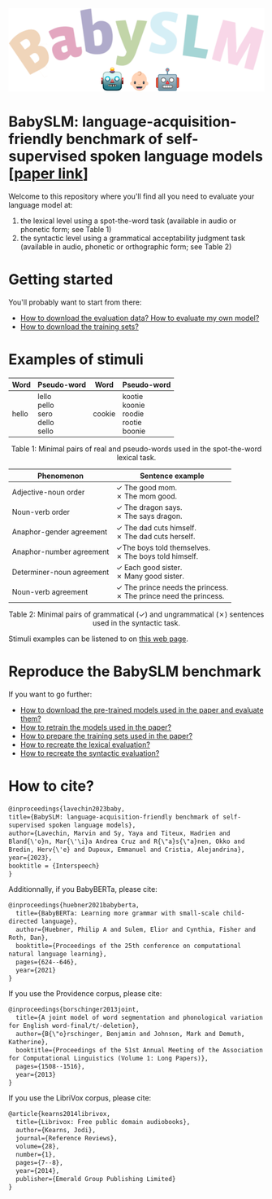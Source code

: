 <p align="center" width="30%">
<img src="./docs/images/babyslm_logo.png"> 
</p>

# BabySLM: language-acquisition-friendly benchmark of self-supervised spoken language models [[paper link](https://arxiv.org/abs/2306.01506)]

Welcome to this repository where you'll find all you need to evaluate your language model at:
1) the lexical level using a spot-the-word task (available in audio or phonetic form; see Table 1)
2) the syntactic level using a grammatical acceptability judgment task (available in audio, phonetic or orthographic form; see Table 2)

# Getting started

You'll probably want to start from there:

- [How to download the evaluation data? How to evaluate my own model?](docs/evaluation.md)
- [How to download the training sets?](docs/training_sets.md)


# Examples of stimuli

<center>

| Word   | Pseudo-word                                                 | Word   | Pseudo-word                                                 |
|--------|-------------------------------------------------------------|--------|-------------------------------------------------------------|
| hello  | lello <br> pello <br> sero <br> dello <br> sello <br>       | cookie | kootie <br> koonie <br> roodie <br> rootie <br> boonie <br> |

Table 1: Minimal pairs of real and pseudo-words used in the spot-the-word lexical task.
</center>

<center>

| Phenomenon                | Sentence example                                                      |
|---------------------------|-----------------------------------------------------------------------|
| Adjective-noun order      | ✓ The good mom. <br> ✗ The mom good.                                  |
| Noun-verb order           | ✓ The dragon says. <br> ✗ The says dragon.                            |
| Anaphor-gender agreement  | ✓ The dad cuts himself. <br> ✗ The dad cuts herself.                  |
| Anaphor-number agreement  | ✓The boys told themselves. <br> ✗ The boys told himself.              |
| Determiner-noun agreement | ✓ Each good sister. <br> ✗ Many good sister.                          |
| Noun-verb agreement       | ✓ The prince needs the princess. <br> ✗ The prince need the princess. |

Table 2: Minimal pairs of grammatical (✓)  and ungrammatical (✗) sentences used in the syntactic task.
</center>

Stimuli examples can be listened to on [this web page](https://marvinlvn.github.io/projects/3_project/).

# Reproduce the BabySLM benchmark

If you want to go further:

- [How to download the pre-trained models used in the paper and evaluate them?](docs/evaluation/entry_point.md)
- [How to retrain the models used in the paper?](docs/training/entry_point.md)
- [How to prepare the training sets used in the paper?](docs/data.md)
- [How to recreate the lexical evaluation?](https://github.com/MarvinLvn/ChildDirectedLexicalTest)
- [How to recreate the syntactic evaluation?](https://github.com/MarvinLvn/ChildDirectedSyntacticTest)

# How to cite?

```text
@inproceedings{lavechin2023baby,
title={BabySLM: language-acquisition-friendly benchmark of self-supervised spoken language models},
author={Lavechin, Marvin and Sy, Yaya and Titeux, Hadrien and Bland{\'o}n, Mar{\'\i}a Andrea Cruz and R{\"a}s{\"a}nen, Okko and Bredin, Herv{\'e} and Dupoux, Emmanuel and Cristia, Alejandrina},
year={2023},
booktitle = {Interspeech}
}
```

Additionnally, if you BabyBERTa, please cite:

```text
@inproceedings{huebner2021babyberta,
  title={BabyBERTa: Learning more grammar with small-scale child-directed language},
  author={Huebner, Philip A and Sulem, Elior and Cynthia, Fisher and Roth, Dan},
  booktitle={Proceedings of the 25th conference on computational natural language learning},
  pages={624--646},
  year={2021}
}
```

If you use the Providence corpus, please cite:

```text
@inproceedings{borschinger2013joint,
  title={A joint model of word segmentation and phonological variation for English word-final/t/-deletion},
  author={B{\"o}rschinger, Benjamin and Johnson, Mark and Demuth, Katherine},
  booktitle={Proceedings of the 51st Annual Meeting of the Association for Computational Linguistics (Volume 1: Long Papers)},
  pages={1508--1516},
  year={2013}
}
```
If you use the LibriVox corpus, please cite:

```text
@article{kearns2014librivox,
  title={Librivox: Free public domain audiobooks},
  author={Kearns, Jodi},
  journal={Reference Reviews},
  volume={28},
  number={1},
  pages={7--8},
  year={2014},
  publisher={Emerald Group Publishing Limited}
}
```